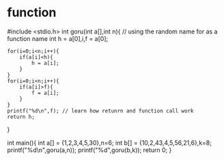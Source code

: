 # function
#include <stdio.h>
int goru(int a[],int n){   // using the random name for as a function name 
int h = a[0],i,f = a[0];

    for(i=0;i<n;i++){
        if(a[i]<h){
            h = a[i];
        }
    }
    for(i=0;i<n;i++){
        if(a[i]>f){
            f = a[i];
        }
    }
    printf("%d\n",f); // learn how retunrn and function call work
    return h;
}


int main(){
int a[] = {1,2,3,4,5,30},n=6;
int b[] = {10,2,43,4,5,56,21,6},k=8;
printf("%d\n",goru(a,n));
printf("%d",goru(b,k));
return 0;
}
